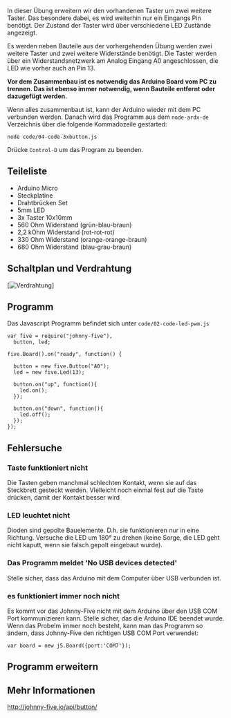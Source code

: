 
In dieser Übung erweitern wir den vorhandenen Taster um zwei weitere Taster. Das besondere dabei, es wird weiterhin nur ein Eingangs Pin benötigt. Der Zustand der Taster wird über verschiedene LED Zustände angezeigt.

Es werden neben Bauteile aus der vorhergehenden Übung werden zwei weitere Taster und zwei weitere Widerstände benötigt. Die Taster werden über ein Widerstandsnetzwerk am Analog Eingang A0 angeschlossen, die LED wie vorher auch an Pin 13. 

**Vor dem Zusammenbau ist es notwendig das Arduino Board vom PC zu trennen. Das ist ebenso immer notwendig, wenn Bauteile entfernt oder dazugefügt werden.**

Wenn alles zusammenbaut ist, kann der Arduino wieder mit dem PC verbunden werden. Danach wird das Programm aus dem `node-ardx-de` Verzeichnis über die folgende Kommadozeile gestarted:

`node code/04-code-3xbutton.js`

Drücke `Control-D` um das Program zu beenden.

<a id="parts"></a>
## Teileliste

* Arduino Micro
* Steckplatine
* Drahtbrücken Set
* 5mm LED 
* 3x Taster 10x10mm
* 560 Ohm Widerstand (grün-blau-braun)
* 2,2 kOhm Widerstand (rot-rot-rot)
* 330 Ohm Widerstand (orange-orange-braun)
* 680 Ohm Widerstand (blau-grau-braun)

<a id="circuit"></a>
## Schaltplan und Verdrahtung
[<img style="max-width:500px" src="../../images/circ/04-LED-3xButton_Steckplatine.png" alt="Verdrahtung"/>]

<a id="code"></a>
## Programm

Das Javascript Programm befindet sich unter `code/02-code-led-pwm.js`

    var five = require("johnny-five"),
      button, led;

    five.Board().on("ready", function() {

      button = new five.Button("A0");
      led = new five.Led(13);

      button.on("up", function(){
        led.on();
      });

      button.on("down", function(){
        led.off();
      });
    });
	
<a id="troubleshooting"></a>
## Fehlersuche

### Taste funktioniert nicht

Die Tasten geben manchmal schlechten Kontakt, wenn sie auf das Steckbrett gesteckt werden. VIelleicht noch einmal fest auf die Taste drücken, damit der Kontakt besser wird 

### LED leuchtet nicht

Dioden sind gepolte Bauelemente. D.h. sie funktionieren nur in eine Richtung. Versuche die LED um 180° zu drehen (keine Sorge, die LED geht nicht kaputt, wenn sie falsch gepolt eingebaut wurde).


###  Das Programm meldet 'No USB devices detected'

Stelle sicher, dass das Arduino mit dem Computer über USB verbunden ist.

### es funktioniert immer noch nicht

Es kommt vor das Johnny-Five nicht mit dem Arduino über den USB COM Port kommunizieren kann. Stelle sicher, das die Arduino IDE beendet wurde. Wenn das Probelm immer noch besteht, kann man das Programm so ändern, dass Johnny-Five den richtigen USB COM Port verwendet:

    var board = new j5.Board({port:'COM7'});

<a id="extending"></a>
## Programm erweitern

<a id="more"></a>
## Mehr Informationen

http://johnny-five.io/api/button/
